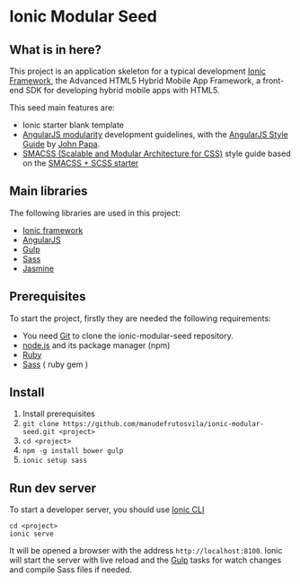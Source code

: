 Ionic Modular Seed
==================

## What is in here? ##

This project is an application skeleton for a typical development [Ionic Framework](http://ionicframework.com), the Advanced HTML5 Hybrid Mobile App Framework, a front-end SDK for developing hybrid mobile apps with HTML5.

This seed main features are:

* Ionic starter blank template
* [AngularJS modularity](https://github.com/johnpapa/ng-demos/tree/master/modular) development guidelines, with the [AngularJS Style Guide](https://github.com/johnpapa/angular-styleguide) by [John Papa](http://www.johnpapa.net).
* [SMACSS (Scalable and Modular Architecture for CSS)](http://smacss.com) style guide based on the [SMACSS + SCSS starter](https://github.com/jonathanpath/SASS-SMACSS)


## Main libraries

The following libraries are used in this project:

*   [Ionic framework](http://ionicframework.com)
*   [AngularJS](http://angularjs.org)
*   [Gulp](http://gulpjs.com)
*   [Sass](http://sass-lang.com)
*   [Jasmine](http://jasmine.github.io)


## Prerequisites

To start the project, firstly they are needed the following requirements:

*   You need [Git](http://git-scm.com) to clone the ionic-modular-seed repository.
*   [node.js](http://nodejs.org) and its package manager (npm)
*   [Ruby](https://www.ruby-lang.org)
*   [Sass](http://sass-lang.com) ( ruby gem )


## Install

1. Install prerequisites
2. `git clone https://github.com/manudefrutosvila/ionic-modular-seed.git <project>`
3. `cd <project>`
4. `npm -g install bower gulp`
5. `ionic setup sass`


## Run dev server

To start a developer server, you should use [Ionic CLI](http://ionicframework.com/docs/cli/)

    cd <project>
    ionic serve

It will be opened a browser with the address `http://localhost:8100`. Ionic will start the server with live reload and the [Gulp](http://gulpjs.com) tasks for watch changes and compile Sass files if needed.
